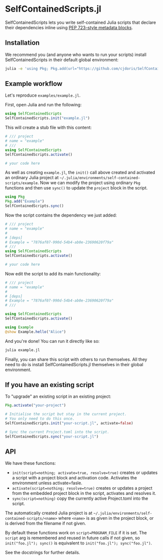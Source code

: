 # SelfContainedScripts.jl

SelfContainedScripts lets you write self-contained Julia scripts that declare their dependencies inline using [PEP 723–style metadata blocks](https://packaging.python.org/en/latest/specifications/inline-script-metadata/).

## Installation

We recommend you (and anyone who wants to run your scripts) install SelfContainedScripts
in their default global environment:
```bash
julia -e 'using Pkg; Pkg.add(url="https://github.com/cjdoris/SelfContainedScripts.jl.git");'
```

## Example workflow

Let's reproduce `examples/example.jl`.

First, open Julia and run the following:
```julia
using SelfContainedScripts
SelfContainedScripts.init("example.jl")
```

This will create a stub file with this content:
```julia
# /// project
# name = "example"
# ///
using SelfContainedScripts
SelfContainedScripts.activate()

# your code here
```

As well as creating `example.jl`, the `init()` call above created and activated an
ordinary Julia project at `~/.julia/environments/self-contained-scripts/example`. Now
we can modify the project using ordinary `Pkg` functions and then use `sync()` to update
the `project` block in the script.
```julia
using Pkg
Pkg.add("Example")
SelfContainedScripts.sync()
```

Now the script contains the dependency we just added:
```julia
# /// project
# name = "example"
#
# [deps]
# Example = "7876af07-990d-54b4-ab0e-23690620f79a"
# ///
using SelfContainedScripts
SelfContainedScripts.activate()

# your code here
```

Now edit the script to add its main functionality:
```julia
# /// project
# name = "example"
# 
# [deps]
# Example = "7876af07-990d-54b4-ab0e-23690620f79a"
# ///

using SelfContainedScripts
SelfContainedScripts.activate()

using Example
@show Example.hello("Alice")
```

And you're done! You can run it directly like so:

```bash
julia example.jl
```

Finally, you can share this script with others to run themselves. All they need to do
is install SelfContainedScripts.jl themselves in their global environment.

## If you have an existing script

To "upgrade" an existing script in an existing project:

```julia
Pkg.activate("your-project")

# Initialise the script but stay in the current project.
# You only need to do this once.
SelfContainedScripts.init("your-script.jl", activate=false)

# Sync the current Project.toml into the script.
SelfContainedScripts.sync("your-script.jl")
```

## API
We have these functions:
- `init(script=nothing; activate=true, resolve=true)` creates or updates a script with a
  project block and activation code. Activates the environment unless activate=fasle.
- `activate(script=nothing; resolve=true)` creates or updates a project from the
  embedded project block in the script, activates and resolves it.
- `sync(script=nothing)` copy the currently active Project.toml into the script.

The automatically created Julia project is at `~/.julia/environments/self-contained-scripts/<name>`
where `<name>` is as given in the project block, or is derived from the filename if not
given.

By default these functions work on `script=PROGRAM_FILE` if it is set. The `script` arg
is remembered and reused in future calls if not given, so `init("foo.jl"); sync()` is
equivalent to `init("foo.jl"); sync("foo.jl")`.

See the docstrings for further details.
